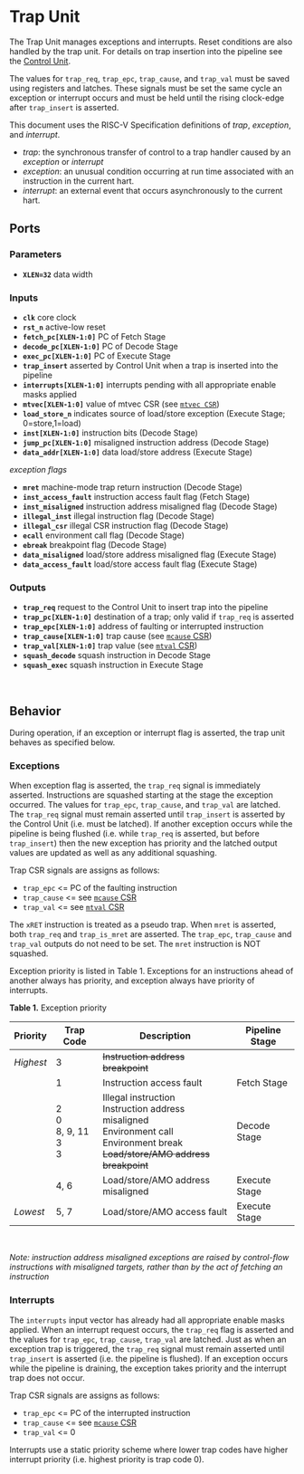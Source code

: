 # Trap Unit

The Trap Unit manages exceptions and interrupts. Reset conditions are also
handled by the trap unit. For details on trap insertion into the pipeline see
the [Control Unit](./Control.md).

The values for `trap_req`, `trap_epc`, `trap_cause`, and `trap_val` must be saved
using registers and latches. These signals must be set the same cycle an exception
or interrupt occurs and must be held until the rising clock-edge after `trap_insert`
is asserted.

This document uses the RISC-V Specification definitions of *trap*, *exception*,
and *interrupt*.
- *trap*: the synchronous transfer of control to a trap handler caused by an
  *exception* or *interrupt*
- *exception*: an unusual condition occurring at run time associated with an
  instruction in the current hart.
- *interrupt*: an external event that occurs asynchronously to the current hart.

## Ports

### Parameters

- **`XLEN=32`** data width

### Inputs

- **`clk`** core clock
- **`rst_n`** active-low reset
- **`fetch_pc[XLEN-1:0]`** PC of Fetch Stage
- **`decode_pc[XLEN-1:0]`** PC of Decode Stage
- **`exec_pc[XLEN-1:0]`** PC of Execute Stage
- **`trap_insert`** asserted by Control Unit when a trap is inserted into the pipeline
- **`interrupts[XLEN-1:0]`** interrupts pending with all appropriate enable masks applied
- **`mtvec[XLEN-1:0]`** value of mtvec CSR (see [`mtvec CSR`](./CSR.md#machine-trap-vector-base-address-register-mtvec))
- **`load_store_n`** indicates source of load/store exception (Execute Stage; 0=store,1=load)
- **`inst[XLEN-1:0]`** instruction bits (Decode Stage)
- **`jump_pc[XLEN-1:0]`** misaligned instruction address (Decode Stage)
- **`data_addr[XLEN-1:0]`** data load/store address (Execute Stage)

*exception flags*
- **`mret`** machine-mode trap return instruction (Decode Stage)
- **`inst_access_fault`** instruction access fault flag (Fetch Stage)
- **`inst_misaligned`** instruction address misaligned flag (Decode Stage)
- **`illegal_inst`** illegal instruction flag (Decode Stage)
- **`illegal_csr`** illegal CSR instruction flag (Decode Stage)
- **`ecall`** environment call flag (Decode Stage)
- **`ebreak`** breakpoint flag (Decode Stage)
- **`data_misaligned`** load/store address misaligned flag (Execute Stage)
- **`data_access_fault`** load/store access fault flag (Execute Stage)


### Outputs

- **`trap_req`** request to the Control Unit to insert trap into the pipeline
- **`trap_pc[XLEN-1:0]`** destination of a trap; only valid if `trap_req` is asserted
- **`trap_epc[XLEN-1:0]`** address of faulting or interrupted instruction
- **`trap_cause[XLEN-1:0]`** trap cause (see [`mcause` CSR](./CSR.md#machine-cause-register-mcause))
- **`trap_val[XLEN-1:0]`** trap value (see [`mtval` CSR](./CSR.md#machine-trap-value-register-mtval))
- **`squash_decode`** squash instruction in Decode Stage
- **`squash_exec`** squash instruction in Execute Stage

<br>

## Behavior

During operation, if an exception or interrupt flag is asserted, the trap unit
behaves as specified below.

### Exceptions

When exception flag is asserted, the `trap_req` signal is immediately asserted.
Instructions are squashed starting at the stage the exception occurred. The values
for `trap_epc`, `trap_cause`,  and `trap_val` are latched. The `trap_req` signal
must remain asserted until `trap_insert` is asserted by the Control Unit (i.e.
must be latched). If another exception occurs while the pipeline is being flushed
(i.e. while `trap_req` is asserted, but before `trap_insert`) then the new exception
has priority and the latched output values are updated as well as any additional
squashing.

Trap CSR signals are assigns as follows:
- `trap_epc` <= PC of the faulting instruction
- `trap_cause` <= see [`mcause` CSR](./CSR.md/#machine-cause-register-mcause)
- `trap_val` <= see [`mtval` CSR](./CSR.md#machine-trap-value-register-mtval)

The `xRET` instruction is treated as a pseudo trap. When `mret` is asserted, both
`trap_req` and `trap_is_mret` are asserted. The `trap_epc`, `trap_cause` and
`trap_val` outputs do not need to be set. The `mret` instruction is NOT squashed.

Exception priority is listed in Table 1. Exceptions for an instructions ahead
of another always has priority, and exception always have priority of interrupts.

**Table 1.** Exception priority

| Priority | Trap Code | Description | Pipeline Stage |
| --- | --- | --- | --- |
| *Highest* | 3 | ~~Instruction address breakpoint~~ |
| | 1 | Instruction access fault | Fetch Stage
| | 2<br>0<br>8, 9, 11<br>3<br>3 | Illegal instruction<br>Instruction address misaligned<br>Environment call<br>Environment break<br>~~Load/store/AMO address breakpoint~~ | Decode Stage
| | 4, 6 | Load/store/AMO address misaligned | Execute Stage
| *Lowest* | 5, 7 | Load/store/AMO access fault | Execute Stage

<br>

*Note: instruction address misaligned exceptions are raised by control-flow instructions with misaligned targets, rather than by the act of fetching an instruction*

### Interrupts

The `interrupts` input vector has already had all appropriate enable masks applied.
When an interrupt request occurs, the `trap_req` flag is asserted and the values
for `trap_epc`, `trap_cause`, `trap_val` are latched. Just as when an exception
trap is triggered, the `trap_req` signal must remain asserted until `trap_insert`
is asserted (i.e. the pipeline is flushed). If an exception occurs while the
pipeline is draining, the exception takes priority and the interrupt trap does
not occur.

Trap CSR signals are assigns as follows:
- `trap_epc` <= PC of the interrupted instruction
- `trap_cause` <= see [`mcause` CSR](./CSR.md/#machine-cause-register-mcause)
- `trap_val` <= 0

Interrupts use a static priority scheme where lower trap codes have higher
interrupt priority (i.e. highest priority is trap code 0).

